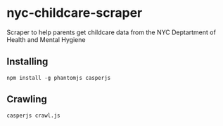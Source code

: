 # nyc-childcare-scraper
Scraper to help parents get childcare data from the NYC Deptartment of Health and Mental Hygiene

## Installing

    npm install -g phantomjs casperjs

## Crawling

    casperjs crawl.js

